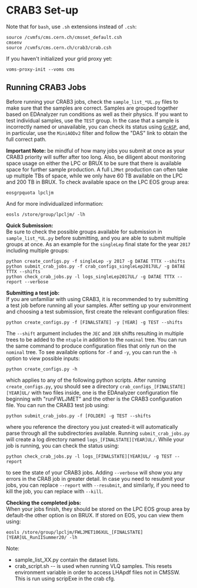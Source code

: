 # CRAB3 Set-up
Note that for `bash`, use `.sh` extensions instead of `.csh`:

	source /cvmfs/cms.cern.ch/cmsset_default.csh
	cmsenv
	source /cvmfs/cms.cern.ch/crab3/crab.csh
	
If you haven't initialized your grid proxy yet:

	voms-proxy-init --voms cms

## Running CRAB3 Jobs
Before running your CRAB3 jobs, check the `sample_list_*UL.py` files to make sure that the samples are correct. Samples are grouped together based on EDAnalyzer run conditions as well as their physics. If you want to test individual samples, use the `TEST` group. In the case that a sample is incorrectly named or unavailable, you can check its status using [`GrASP`](https://cms-pdmv.cern.ch/grasp/), and, in particular, use the `MiniAODv2` filter and follow the "DAS" link to obtain the full correct path. 

__Important Note:__ be mindful of how many jobs you submit at once as your CRAB3 priority will suffer after too long. Also, be diligent about monitoring space usage on either the LPC or BRUX to be sure that there is available space for further sample production. A full `LJMet` production can often take up multiple TBs of space, while we only have 60 TB available on the LPC and 200 TB in BRUX. To check available space on the LPC EOS group area:

	eosgrpquota lpcljm
	
And for more individualized information:

	eosls /store/group/lpcljm/ -lh

__Quick Submission:__  
Be sure to check the possible groups available for submission in `sample_list_*UL.py` before submitting, and you are able to submit multiple groups at once. As an example for the `singleLep` final state for the year `2017` including multiple groups:

	python create_configs.py -f singleLep -y 2017 -g DATAE TTTX --shifts 
	python submit_crab_jobs.py -f crab_configs_singleLep2017UL/ -g DATAE TTTX --shifts
	python check_crab_jobs.py -l logs_singleLep2017UL/ -g DATAE TTTX --report --verbose
	
__Submitting a test job:__  
If you are unfamiliar with using CRAB3, it is recommended to try submitting a test job before running all your samples. After setting up your environment and choosing a test submission, first create the relevant configuration files:

	python create_configs.py -f [FINALSTATE] -y [YEAR] -g TEST --shifts 
	
The `--shift` argument includes the `JEC` and `JER` shifts resulting in multiple trees to be added to the `ntuple` in addition to the `nominal` tree. You can run the same command to produce configuration files that only run on the `nominal` tree. To see available options for `-f` and `-y`, you can run the `-h` option to view possible inputs:

	python create_configs.py -h
	
which applies to any of the following python scripts. After running `create_configs.py`, you should see a directory `crab_configs_[FINALSTATE][YEAR]UL/` with two files inside, one is the EDAnalyzer configuration file beginning with "runFWLJMET" and the other is the CRAB3 configuration file. You can run the CRAB3 test job using:

	python submit_crab_jobs.py -f [FOLDER] -g TEST --shifts
	
where you reference the directory you just created-it will automatically parse through all the subdirectories available. Running `submit_crab_jobs.py` will create a log directory named `logs_[FINALSTATE][YEAR]UL/`. While your job is running, you can check the status using:

	python check_crab_jobs.py -l logs_[FINALSTATE][YEAR]UL/ -g TEST --report
	
to see the state of your CRAB3 jobs. Adding `--verbose` will show you any errors in the CRAB job in greater detail. In case you need to resubmit your jobs, you can replace `--report` with `--resubmit`, and similarly, if you need to kill the job, you can replace with `--kill`.

__Checking the completed jobs:__  
When your jobs finish, they should be stored on the LPC EOS group area by default-the other option is on BRUX. If stored on EOS, you can view them using:

	eosls /store/group/lpcljm/FWLJMET106XUL_[FINALSTATE][YEAR]UL_RunIISummer20/ -lh



Note:
 * sample_list_XX.py contain the dataset lists.
 * crab_script.sh -- is used when running VLQ samples. This resets environment variable in order to access LHApdf files not in CMSSW. This is run using scripExe in the crab cfg.
